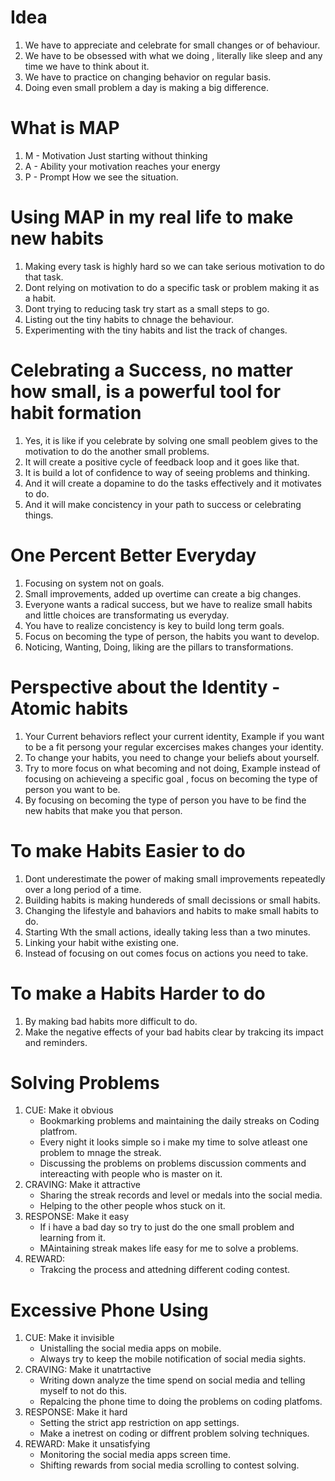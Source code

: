 # Idea 

1. We have to appreciate and celebrate for small changes or of behaviour.
2. We have to be obsessed with what we doing , literally like sleep and any time we have to think about it.
3. We have to practice on changing behavior on regular basis.
4. Doing even small problem a day is making a big difference.
   
# What is MAP

1. M - Motivation Just starting without thinking
2. A - Ability your motivation reaches your energy 
3. P - Prompt How we see the situation.

# Using MAP in my real life to make new habits

1. Making every task is highly hard so we can take serious motivation to do that task.
2. Dont relying on motivation to do a specific task or problem making it as a habit.
3. Dont trying to reducing task try start as a small steps to go.
4. Listing out the tiny habits to chnage the behaviour.
5. Experimenting with the tiny habits and list the track of changes.
   
# Celebrating a Success, no matter how small, is a powerful tool for habit formation

1. Yes, it is like if you celebrate by solving one small peoblem gives to the motivation to do the another small problems. 
2. It will create a positive cycle of feedback loop and it goes like that.
3. It is build a lot of confidence to way of seeing problems and thinking.
4. And it will create a dopamine to do the tasks effectively and it motivates to do.
5. And it will make concistency in your path to success or celebrating things.
   
# One Percent Better Everyday

1. Focusing on system not on goals.
2. Small improvements, added up overtime can create a big changes.
3. Everyone wants a radical success, but we have to realize small habits and little choices are transformating us everyday.
4. You have to realize concistency is key to build long term goals.
5. Focus on becoming the type of person, the habits you want to develop.
6. Noticing, Wanting, Doing, liking are the pillars to transformations.

# Perspective about the Identity - Atomic habits

1. Your Current behaviors reflect your current identity, Example if you want to be a fit persong your regular excercises makes changes your identity.
2. To change your habits, you need to change your beliefs about yourself.
3. Try to more focus on what becoming and not doing, Example instead of focusing on achieveing a specific goal , focus on becoming the type of person you want to be.
4. By focusing on becoming the type of person you have to be find the new habits that make you that person.
   
# To make Habits Easier to do

1. Dont underestimate the power of making small improvements repeatedly over a long period of a time.
2. Building habits is making hundereds of small decissions or small habits.
3. Changing the lifestyle and bahaviors and habits to make small habits to do.
4. Starting Wth the small actions, ideally taking less than a two minutes.
5. Linking your habit withe existing one.
6. Instead of focusing on out comes focus on actions you need to take.

# To make a Habits Harder to do

1. By making bad habits more difficult to do.
2. Make the negative effects of your bad habits clear by trakcing its impact and reminders.
   
# Solving Problems 

1. CUE: Make it obvious
    * Bookmarking problems and maintaining the daily streaks on Coding platfrom.
    * Every night it looks simple so i make my time to solve atleast one problem to mnage the streak.
    * Discussing the problems on problems discussion comments and intereacting with people who is master on it.
2. CRAVING: Make it attractive
    * Sharing the streak records and level or medals into the social media.
    * Helping to the other people whos stuck on it.
3. RESPONSE: Make it easy
    * If i have a bad day so try to just do the one small problem and learning from it.
    * MAintaining streak makes life easy for me to solve a problems.
4. REWARD:
    * Trakcing the process and attedning different coding contest.

# Excessive Phone Using

1. CUE: Make it invisible
    * Unistalling the social media apps on mobile.
    * Always try to keep the mobile notification of social media sights.
2. CRAVING: Make it unatrtactive
    * Writing down analyze the time spend on social media and telling myself to not do this.
    * Repalcing the phone time to doing the problems on coding platfoms.
3. RESPONSE: Make it hard
    * Setting the strict app restriction on app settings.
    * Make a inetrest on coding or diffrent problem solving techniques.
4. REWARD: Make it unsatisfying
    * Monitoring the social media apps screen time.
    * Shifting rewards from social media scrolling to contest solving.
  